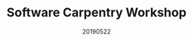 ---
title: Software Carpentry Workshop
date: 20190522
end_date: 20190523
instructors:
- Dave Bridges
- Mike Wolfe
helpers:
- TBD
site: https://UMSWC.github.io/2019-05-22-umich
etherpad: ['https://pad.carpentries.org/umichswc_05_23_shapiro']
eventbrite: 
---
